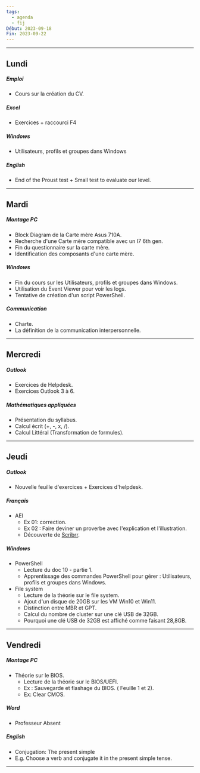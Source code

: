 ```yaml
---
tags:
  - agenda
  - fij
Début: 2023-09-18
Fin: 2023-09-22
---
```

---
## Lundi
##### Emploi
- Cours sur la création du CV.

##### Excel
- Exercices + raccourci F4

##### Windows
- Utilisateurs, profils et groupes dans Windows

##### English
- End of the Proust test + Small test to evaluate our level.

---
## Mardi
##### Montage PC
- Block Diagram de la Carte mère Asus 710A.
- Recherche d'une Carte mère compatible avec un I7 6th gen.
- Fin du questionnaire sur la carte mère.
- Identification des composants d'une carte mère.

##### Windows
-  Fin du cours sur les Utilisateurs, profils et groupes dans Windows.
- Utilisation du Event Viewer pour voir les logs.
- Tentative de création d'un script PowerShell.
##### Communication
-  Charte.
- La définition de la communication interpersonnelle. 

---
## Mercredi

##### Outlook

- Exercices de Helpdesk.
- Exercices Outlook 3 à 6.

##### Mathématiques appliquées 

- Présentation du syllabus.
- Calcul écrit (+, -, x, /).
- Calcul Littéral (Transformation de formules).

---
## Jeudi
##### Outlook
- Nouvelle feuille d'exercices + Exercices d'helpdesk.

##### Français
- AEI
	- Ex 01: correction.
	- Ex 02 : Faire deviner un proverbe avec l'explication et l'illustration.
	- Découverte de [Scribrr](https://www.scribbr.fr/correcteur-orthographe/).

##### Windows
- PowerShell
	- Lecture du doc 10 - partie 1.
	- Apprentissage des commandes PowerShell pour gérer : Utilisateurs, profils et groupes dans Windows.
- File system
	- Lecture de la théorie sur le file system.
	- Ajout d'un disque de 20GB sur les VM Win10 et Win11.
	- Distinction entre MBR et GPT.
	- Calcul du nombre de cluster sur une clé USB de 32GB.
	- Pourquoi une clé USB de 32GB est affiché comme faisant 28,8GB.

---

## Vendredi
##### Montage PC
- Théorie sur le BIOS.
	- Lecture de la théorie sur le BIOS/UEFI.
	- Ex : Sauvegarde et flashage du BIOS. ( Feuille 1 et 2).
	- Ex: Clear CMOS.

##### Word
- Professeur Absent

##### English
- Conjugation: The present simple
- E.g. Choose a verb and conjugate it in the present simple tense.

---

